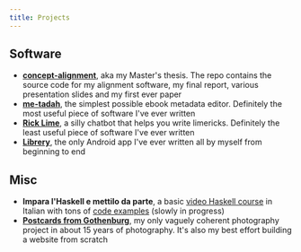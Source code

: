 ```yaml
---
title: Projects
---
```


## Software
- [__concept-alignment__](https://github.com/harisont/concept-alignment), aka my Master's thesis. The repo contains the source code for my alignment software, my final report, various presentation slides and my first ever paper
- [__me-tadah__](https://github.com/harisont/me-tadah), the simplest possible ebook metadata editor. Definitely the most useful piece of software I've ever written
- [__Rick Lime__](https://github.com/harisont/rick-lime), a silly chatbot that helps you write limericks. Definitely the least useful piece of software I've ever written
- [__Librery__](https://github.com/harisont/Librery), the only Android app I've ever written all by myself from beginning to end

## Misc
- __Impara l'Haskell e mettilo da parte__, a basic [video Haskell course](https://www.youtube.com/channel/UC6fKcYGimkXYd-N5ryesKqw) in Italian with tons of [code examples](https://github.com/harisont/imparalhaskell) (slowly in progress)
- [__Postcards from Gothenburg__](https://harisont.github.io/postcards-from-gothenburg/), my only vaguely coherent photography project in about 15 years of photography. It's also my best effort building a website from scratch